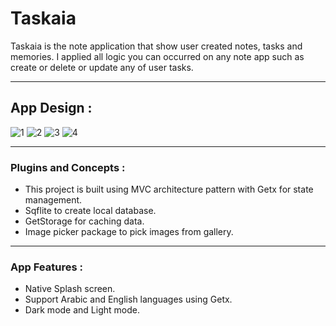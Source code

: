 # Taskaia

Taskaia is the note application that show user created notes, tasks and memories.
I applied all logic you can occurred on any note app such as create or delete or update any of user tasks.

-----------------------------------------------------------------------------

## App Design :

![1](https://user-images.githubusercontent.com/61595547/163495822-eb593ec0-8751-4c30-9d96-3532bf2679ad.png)
![2](https://user-images.githubusercontent.com/61595547/163495815-ddc16ffc-c8e2-4fb0-beab-4f5aca7d812c.png)
![3](https://user-images.githubusercontent.com/61595547/163495817-3926dc30-2c2b-4558-87d2-b1b88728d45e.png)
![4](https://user-images.githubusercontent.com/61595547/163495819-e4bd2fbf-28ff-42a4-8aa6-eb79921f0d0d.png)

-----------------------------------------------------------------------------

### Plugins and Concepts :

- This project is built using MVC architecture pattern with Getx for state management.
- Sqflite to create local database.
- GetStorage for caching data.
- Image picker package to pick images from gallery.

-----------------------------------------------------------------------------

### App Features :

- Native Splash screen.
- Support Arabic and English languages using Getx.
- Dark mode and Light mode.

